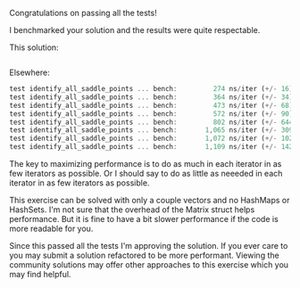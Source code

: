 Congratulations on passing all the tests!

I benchmarked your solution and the results were quite respectable.

This solution:

```rust

```

Elsewhere:

```rust
test identify_all_saddle_points ... bench:         274 ns/iter (+/- 16)
test identify_all_saddle_points ... bench:         364 ns/iter (+/- 34)
test identify_all_saddle_points ... bench:         473 ns/iter (+/- 68)
test identify_all_saddle_points ... bench:         572 ns/iter (+/- 90)
test identify_all_saddle_points ... bench:         802 ns/iter (+/- 644)
test identify_all_saddle_points ... bench:       1,065 ns/iter (+/- 309)
test identify_all_saddle_points ... bench:       1,072 ns/iter (+/- 102
test identify_all_saddle_points ... bench:       1,109 ns/iter (+/- 142)
```

The key to maximizing performance is to do as much in each iterator in as few
iterators as possible. Or I should say to do as little as neeeded in each
iterator in as few iterators as possible.

This exercise can be solved with only a couple vectors and no HashMaps or
HashSets. I'm not sure that the overhead of the Matrix struct helps performance.
But it is fine to have a bit slower performance if the code is more readable for
you.

Since this passed all the tests I'm approving the solution. If you ever care to
you may submit a solution refactored to be more performant. Viewing the
community solutions may offer other approaches to this exercise which you may
find helpful.
